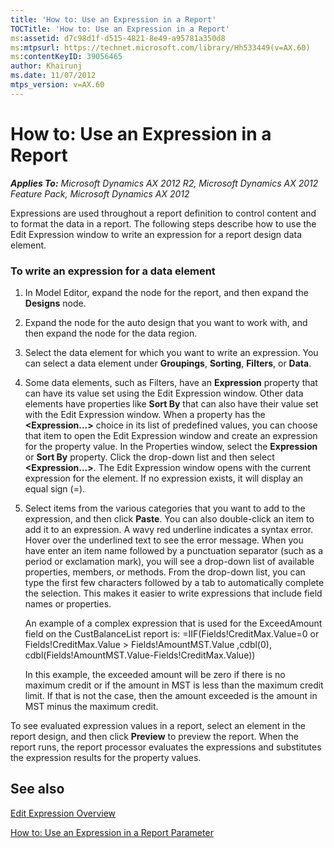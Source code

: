 ```yaml
---
title: 'How to: Use an Expression in a Report'
TOCTitle: 'How to: Use an Expression in a Report'
ms:assetid: d7c98d1f-d515-4821-8e49-a95781a350d8
ms:mtpsurl: https://technet.microsoft.com/library/Hh533449(v=AX.60)
ms:contentKeyID: 39056465
author: Khairunj
ms.date: 11/07/2012
mtps_version: v=AX.60
---
```


# How to: Use an Expression in a Report 


_**Applies To:** Microsoft Dynamics AX 2012 R2, Microsoft Dynamics AX 2012 Feature Pack, Microsoft Dynamics AX 2012_

Expressions are used throughout a report definition to control content and to format the data in a report. The following steps describe how to use the Edit Expression window to write an expression for a report design data element.

### To write an expression for a data element

1.  In Model Editor, expand the node for the report, and then expand the **Designs** node.

2.  Expand the node for the auto design that you want to work with, and then expand the node for the data region.

3.  Select the data element for which you want to write an expression. You can select a data element under **Groupings**, **Sorting**, **Filters**, or **Data**.

4.  Some data elements, such as Filters, have an **Expression** property that can have its value set using the Edit Expression window. Other data elements have properties like **Sort By** that can also have their value set with the Edit Expression window. When a property has the **\<Expression…\>** choice in its list of predefined values, you can choose that item to open the Edit Expression window and create an expression for the property value. In the Properties window, select the **Expression** or **Sort By** property. Click the drop-down list and then select **\<Expression…\>**. The Edit Expression window opens with the current expression for the element. If no expression exists, it will display an equal sign (=).

5.  Select items from the various categories that you want to add to the expression, and then click **Paste**. You can also double-click an item to add it to an expression. A wavy red underline indicates a syntax error. Hover over the underlined text to see the error message. When you have enter an item name followed by a punctuation separator (such as a period or exclamation mark), you will see a drop-down list of available properties, members, or methods. From the drop-down list, you can type the first few characters followed by a tab to automatically complete the selection. This makes it easier to write expressions that include field names or properties.
    
    An example of a complex expression that is used for the ExceedAmount field on the CustBalanceList report is: =IIF(Fields\!CreditMax.Value=0 or Fields\!CreditMax.Value \> Fields\!AmountMST.Value ,cdbl(0), cdbl(Fields\!AmountMST.Value-Fields\!CreditMax.Value))
    
    In this example, the exceeded amount will be zero if there is no maximum credit or if the amount in MST is less than the maximum credit limit. If that is not the case, then the amount exceeded is the amount in MST minus the maximum credit.

To see evaluated expression values in a report, select an element in the report design, and then click **Preview** to preview the report. When the report runs, the report processor evaluates the expressions and substitutes the expression results for the property values.

## See also

[Edit Expression Overview](edit-expression-overview.md)

[How to: Use an Expression in a Report Parameter](how-to-use-an-expression-in-a-report-parameter.md)

